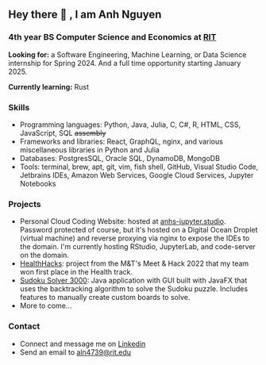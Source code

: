 ## Hey there 👋 , I am Anh Nguyen
### 4th year BS Computer Science and Economics at [RIT](https://rit.edu) 

**Looking for:** a Software Engineering, Machine Learning, or Data Science internship for Spring 2024.
And a full time opportunity starting January 2025.

**Currently learning:** Rust

### Skills
- Programming languages: Python, Java, Julia, C, C#, R, HTML, CSS, JavaScript, SQL ~~assembly~~
- Frameworks and libraries: React, GraphQL, nginx, and various miscellaneous libraries in Python and Julia
- Databases: PostgresSQL, Oracle SQL, DynamoDB, MongoDB
- Tools: terminal, brew, apt, git, vim, fish shell, GitHub, Visual Studio Code, Jetbrains IDEs, 
Amazon Web Services, Google Cloud Services, Jupyter Notebooks

### Projects
- Personal Cloud Coding Website: hosted at [anhs-jupyter.studio](https://anhs-jupyter.studio). 
Password protected of course, but it's hosted on a Digital Ocean Droplet (virtual machine) and
reverse proxying via nginx to expose the IDEs to the domain. I'm currently hosting RStudio,
JupyterLab, and code-server on the domain.
- [HealthHacks](https://github.com/anhnlh/MnT_Health_Website): project from the 
M&T's Meet & Hack 2022 that my team won first place in the Health track.
- [Sudoku Solver 3000](https://github.com/anhnlh/SudokuSolver): Java application with GUI built with
JavaFX that uses the backtracking algorithm to solve the Sudoku puzzle. Includes features to
manually create custom boards to solve.
- More to come...

### Contact
- Connect and message me on [Linkedin](https://linkedin.com/in/anhnlh)
- Send an email to aln4739@rit.edu


<!--
**anhnlh/anhnlh** is a ✨ _special_ ✨ repository because its `README.md` (this file) appears on your GitHub profile.

Here are some ideas to get you started:

- 🔭 I’m currently working on ...
- 🌱 I’m currently learning ...
- 👯 I’m looking to collaborate on ...
- 🤔 I’m looking for help with ...
- 💬 Ask me about ...
- 📫 How to reach me: ...
- 😄 Pronouns: ...
- ⚡ Fun fact: ...
-->
